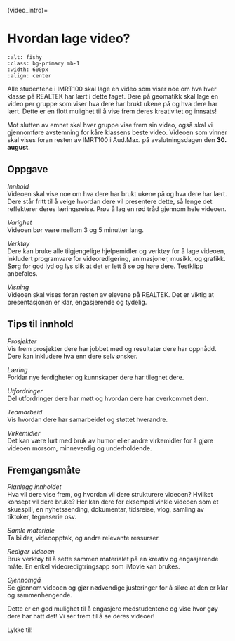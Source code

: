 (video_intro)=
# Hvordan lage video?

```{image} ../bilder/videoblog.jpg
:alt: fishy
:class: bg-primary mb-1
:width: 600px
:align: center
```

Alle studentene i IMRT100 skal lage en video som viser noe om hva hver klasse på REALTEK har lært i dette faget. Dere på geomatikk skal lage én video per gruppe som viser hva dere har brukt ukene på og hva dere har lært. Dette er en flott mulighet til å vise frem deres kreativitet og innsats!

Mot slutten av emnet skal hver gruppe vise frem sin video, også skal vi gjennomføre avstemning for kåre klassens beste video. Videoen som vinner skal vises foran resten av IMRT100 i Aud.Max. på avslutningsdagen den **30. august**.  


## Oppgave

*Innhold*<br>
Videoen skal vise noe om hva dere har brukt ukene på og hva dere har lært. Dere står fritt til å velge hvordan dere vil presentere dette, så lenge det reflekterer deres læringsreise. Prøv å lag en rød tråd gjennom hele videoen.

*Varighet*<br>
Videoen bør være mellom 3 og 5 minutter lang.

*Verktøy*<br>
Dere kan bruke alle tilgjengelige hjelpemidler og verktøy for å lage videoen, inkludert programvare for videoredigering, animasjoner, musikk, og grafikk. Sørg for god lyd og lys slik at det er lett å se og høre dere. Testklipp anbefales.

*Visning*<br>
Videoen skal vises foran resten av elevene på REALTEK. Det er viktig at presentasjonen er klar, engasjerende og tydelig.


## Tips til innhold

*Prosjekter*<br>
Vis frem prosjekter dere har jobbet med og resultater dere har oppnådd. Dere kan inkludere hva enn dere selv ønsker.

*Læring*<br>
Forklar nye ferdigheter og kunnskaper dere har tilegnet dere.

*Utfordringer*<br>
Del utfordringer dere har møtt og hvordan dere har overkommet dem.

*Teamarbeid*<br>
Vis hvordan dere har samarbeidet og støttet hverandre.

*Virkemidler*<br>
Det kan være lurt med bruk av humor eller andre virkemidler for å gjøre videoen morsom, minneverdig og underholdende.


## Fremgangsmåte

*Planlegg innholdet*<br>
Hva vil dere vise frem, og hvordan vil dere strukturere videoen? Hvilket konsept vil dere bruke? Her kan dere for eksempel vinkle videoen som et skuespill, en nyhetssending, dokumentar, tidsreise, vlog, samling av tiktoker, tegneserie osv.

*Samle materiale*<br>
Ta bilder, videoopptak, og andre relevante ressurser.

*Rediger videoen*<br>
Bruk verktøy til å sette sammen materialet på en kreativ og engasjerende måte. En enkel videoredigtringsapp som iMovie kan brukes. 

*Gjennomgå*<br>
Se gjennom videoen og gjør nødvendige justeringer for å sikre at den er klar og sammenhengende.

Dette er en god mulighet til å engasjere medstudentene og vise hvor gøy dere har hatt det! Vi ser frem til å se deres videoer!

Lykke til!
